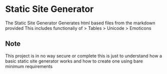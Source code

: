 # Static Site Generator 
  The Static Site Generator Generates html based files from the markdown provided
  This includes functionaliy of 
    > Tables
    > Unicode
    > Emoticons
    
 ## Note 
 This project is in no way secure or complete
 this is just to understand how a basic static site generator works and how to create one using bare minimum requirements
 
